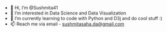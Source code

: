 - 👋 Hi, I’m @Sushmita41
- 👀 I’m interested in Data Science and Data Visualization
- 🌱 I’m currently learning to code with Python and D3j and do cool stuff :)
- 📫 Reach me via email - sushmitasaha.da@gmail.com

<!---
Sushmita41/Sushmita41 is a ✨ special ✨ repository because its `README.md` (this file) appears on your GitHub profile.
You can click the Preview link to take a look at your changes.
--->
